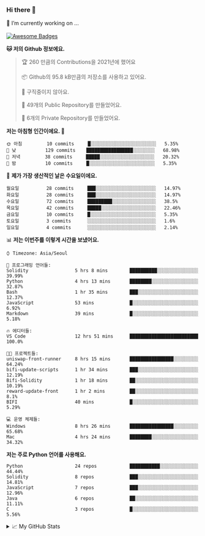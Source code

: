 ### Hi there 👋 
🔭 I’m currently working on ... </br></br>
[![Awesome Badges](https://img.shields.io/badge/Introduce-EN-green.svg)](https://github.com/tlatkdgus1/tlatkdgus1/blob/main/README.md.en)

<!--START_SECTION:waka-->
**🐱 저의 Github 정보에요.** 

> 🏆 260 만큼의 Contributions을 2021년에 했어요
 > 
> 📦 Github의 95.8 kB만큼의 저장소를 사용하고 있어요. 
 > 
> 🚫 구직중이지 않아요.
 > 
> 📜 49개의 Public Repository를 만들었어요. 
 > 
> 🔑 6개의 Private Repository를 만들었어요.  

**저는 아침형 인간이에요. 🐤** 

```text
🌞 아침         10 commits     █░░░░░░░░░░░░░░░░░░░░░░░░   5.35% 
🌆 낮　         129 commits    █████████████████░░░░░░░░   68.98% 
🌃 저녁         38 commits     █████░░░░░░░░░░░░░░░░░░░░   20.32% 
🌙 밤　         10 commits     █░░░░░░░░░░░░░░░░░░░░░░░░   5.35%

```
📅 **제가 가장 생산적인 날은 수요일이에요.** 

```text
월요일          28 commits     ███░░░░░░░░░░░░░░░░░░░░░░   14.97% 
화요일          28 commits     ███░░░░░░░░░░░░░░░░░░░░░░   14.97% 
수요일          72 commits     █████████░░░░░░░░░░░░░░░░   38.5% 
목요일          42 commits     █████░░░░░░░░░░░░░░░░░░░░   22.46% 
금요일          10 commits     █░░░░░░░░░░░░░░░░░░░░░░░░   5.35% 
토요일          3 commits      ░░░░░░░░░░░░░░░░░░░░░░░░░   1.6% 
일요일          4 commits      ░░░░░░░░░░░░░░░░░░░░░░░░░   2.14%

```


📊 **저는 이번주를 이렇게 시간을 보냈어요.** 

```text
⌚︎ Timezone: Asia/Seoul

💬 프로그래밍 언어들: 
Solidity                 5 hrs 8 mins        ██████████░░░░░░░░░░░░░░░   39.99% 
Python                   4 hrs 13 mins       ████████░░░░░░░░░░░░░░░░░   32.87% 
Bash                     1 hr 35 mins        ███░░░░░░░░░░░░░░░░░░░░░░   12.37% 
JavaScript               53 mins             █░░░░░░░░░░░░░░░░░░░░░░░░   6.92% 
Markdown                 39 mins             █░░░░░░░░░░░░░░░░░░░░░░░░   5.18%

🔥 에디터들: 
VS Code                  12 hrs 51 mins      █████████████████████████   100.0%

🐱‍💻 프로젝트들: 
uniswap-front-runner     8 hrs 15 mins       ████████████████░░░░░░░░░   64.24% 
bifi-update-scripts      1 hr 34 mins        ███░░░░░░░░░░░░░░░░░░░░░░   12.19% 
Bifi-Solidity            1 hr 18 mins        ██░░░░░░░░░░░░░░░░░░░░░░░   10.19% 
reward-update-front      1 hr 2 mins         ██░░░░░░░░░░░░░░░░░░░░░░░   8.1% 
BIFI                     40 mins             █░░░░░░░░░░░░░░░░░░░░░░░░   5.29%

💻 운영 체제들: 
Windows                  8 hrs 26 mins       ████████████████░░░░░░░░░   65.68% 
Mac                      4 hrs 24 mins       ████████░░░░░░░░░░░░░░░░░   34.32%

```

**저는 주로 Python 언어를 사용해요.** 

```text
Python                   24 repos            ███████████░░░░░░░░░░░░░░   44.44% 
Solidity                 8 repos             ███░░░░░░░░░░░░░░░░░░░░░░   14.81% 
JavaScript               7 repos             ███░░░░░░░░░░░░░░░░░░░░░░   12.96% 
Java                     6 repos             ██░░░░░░░░░░░░░░░░░░░░░░░   11.11% 
C                        3 repos             █░░░░░░░░░░░░░░░░░░░░░░░░   5.56%

```



<!--END_SECTION:waka-->

<details>
<summary>📈 My GitHub Stats</summary>
<p align="center"> <img src="https://github-readme-stats.vercel.app/api?username=tlatkdgus1&show_icons=true" alt="tlatkdgus1" />
</details>

